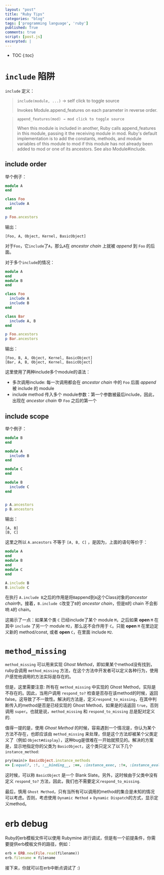 ```yaml
---
layout: "post"
title: "Ruby Tips"
categories: "blog"
tags: ['programming language', 'ruby']
published: True
comments: true
script: [post.js]
excerpted: |
---
```


* TOC
{:toc}

# `include` 陷阱

`include` 定义：

> `include(module, ...)` → self click to toggle source
> 
> Invokes Module.append_features on each parameter in reverse order.

> `append_features(mod) → mod click to toggle source`
> 
> When this module is included in another, Ruby calls append_features in this module, passing it the receiving module in mod. Ruby's default implementation is to add the constants, methods, and module variables of this module to mod if this module has not already been added to mod or one of its ancestors. See also Module#include.

## include order

举个例子：

```ruby
module A
end

class Foo
  include A
end

p Foo.ancestors
```

输出：

```
[Foo, A, Object, Kernel, BasicObject]
```

对于`Foo`，它`include`了`A`，那么`A`在 *ancestor chain* 上就被 *append* 到 `Foo` 的后面。

对于多个`include`的情况：

```ruby
module A
end
module B
end

class Foo
  include A
  include B
end

class Bar
  include A, B
end

p Foo.ancestors
p Bar.ancestors
```

输出：

```
[Foo, B, A, Object, Kernel, BasicObject]
[Bar, A, B, Object, Kernel, BasicObject]
```

这里使用了两种include多个module的语法：

- 多次调用include: 每一次调用都会在 *ancestor chain* 中的 `Foo` 后面 *append* 被 include 的 module
- include method 传入多个 module参数：第一个参数被最后include，因此，出现在 *ancestor chain* 中 `Foo` 之后的第一个

## include scope

举个例子：

```ruby
module B
end

module A
  include B
end

module C
end

module B
  include C
end


p A.ancestors
p B.ancestors
```

输出：

```
[A, B]
[B, C]
```

这里之所以 `A.ancestors` 不等于 `[A, B, C]` ，是因为，上面的语句等价于：

```ruby
module A
end
module B
end
module C
end

A.include B
B.include C
```

在执行 `A.include B`之后的作用是将`B`append到`A`这个Class对象的*ancestor chain*中。接着，`B.include C`改变了`B`的 *ancestor chain*，但是`B`的 chain 不会影响 `A`的 chain。

这揭示了一点：如果某个类 `C` 已经include了某个 module `M`，之后如果 **open** `M` 在其中 `include` 了另一个 module `M2`，那么这不会作用于 `C`。只能 **open** `M` 在里边定义新的 method/const, 或者 **open** `C`，在里面 include `M2`.

# `method_missing`

`method_missing` 可以用来实现 *Ghost Method*，即如果某个method没有找到，ruby会调用 `method_missing` 方法，在这个方法中开发者可以定义各种行为，使用户感觉他调用的方法实际是存在的。

但是，这里需要注意: 所有在 `method_missing` 中实现的 Ghost Method，实际是不存在的。因此，当用户调用 `respond_to?` 检查是否存在该method的时候，返回false。这导致了不一致性。解决的方法是，定义`respond_to_missing`，在其中判断传入的method是否是已经实现的 Ghost Method，如果是的话返回 `true`，否则调用 `super`。也就是说，`method_missing` 和 `respond_to_missing` 总是配对定义的.

值得一提的是，使用 *Ghost Method* 的时候，容易遇到一个情况是，你认为某个方法不存在，也即应该由 `method_missing` 来处理，但是这个方法却被某个父类定义了（例如 `Object#display`），这种bug是很难在一开始就预见的。解决的方案是，显示地指定你的父类为 `BasicObject`，这个类只定义了以下几个 `instance_method`:

```ruby
pry(main)> BasicObject.instance_methods
=> [:equal?, :!, :__binding__, :==, :instance_exec, :!=, :instance_eval, :__id__, :__send__]
```

这时候，可以称 `BasicObject` 是一个 Blank Slate。另外，这时候由于父类中没有定义 `respond_to?` 方法，因此，我们也不需要定义`respond_to_missing`.

最后，慎用 `Ghost Method`，只有当所有可以调用的method的集合是未知的情况可以考虑。否则，考虑使用 `Dynamic Method` + `Dynamic Dispatch`的方式，显示定义method。

# erb debug

Ruby的erb模板文件可以使用 Rubymine 进行调试，但是有一个前提条件，你需要提供erb模板文件的路径，例如：

```ruby
erb = ERB.new(File.read(filename))
erb.filename = filename
```

接下来，你就可以在erb中断点调试了 :)